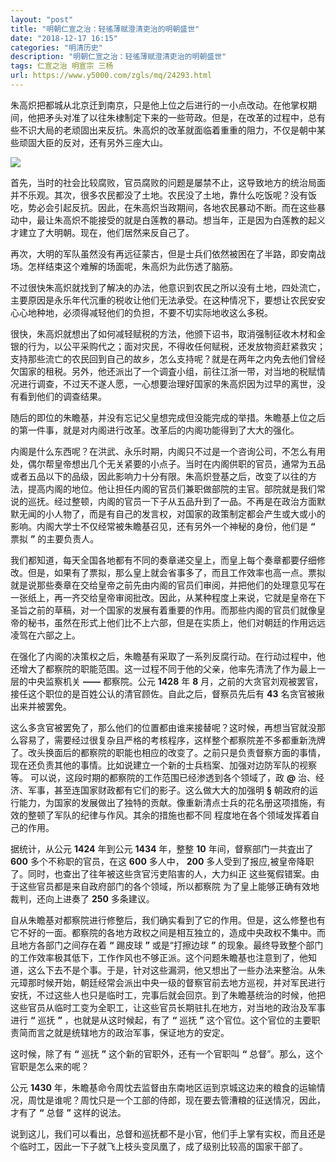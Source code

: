 ```yaml
---
layout: "post"
title: "明朝仁宣之治：轻徭薄赋澄清吏治的明朝盛世"
date: "2018-12-17 16:15"
categories: "明清历史"
description: "明朝仁宣之治：轻徭薄赋澄清吏治的明朝盛世"
tags: 仁宣之治 明宣宗 三杨
url: https://www.y5000.com/zgls/mq/24293.html
---
```






朱高炽把都城从北京迁到南京，只是他上位之后进行的一小点改动。在他掌权期间，他把矛头对准了以往朱棣制定下来的一些苛政。但是，在改革的过程中，总有些不识大局的老顽固出来反抗。朱高炽的改革就面临着重重的阻力，不仅是朝中某些顽固大臣的反对，还有另外三座大山。

![](https://img.y5000.com/uploads/allimg/170725/12-1FH5154SD39.jpg)

首先，当时的社会比较腐败，官员腐败的问题是屡禁不止，这导致地方的统治局面并不乐观。其次，很多农民都没了土地。农民没了土地，靠什么吃饭呢？没有饭吃，势必会引起反抗。因此，在朱高炽当政期间，各地农民暴动不断。而在这些暴动中，最让朱高炽不能接受的就是白莲教的暴动。想当年，正是因为白莲教的起义才建立了大明朝。现在，他们居然来反自己了。

再次，大明的军队虽然没有再远征蒙古，但是士兵们依然被困在了半路，即安南战场。怎样结束这个难解的场面呢，朱高炽为此伤透了脑筋。

不过很快朱高炽就找到了解决的办法，他意识到农民之所以没有土地，四处流亡，主要原因是永乐年代沉重的税收让他们无法承受。在这种情况下，要想让农民安安心心地种地，必须得减轻他们的负担，不要不切实际地收这么多税。

很快，朱高炽就想出了如何减轻赋税的方法，他颁下诏书，取消强制征收木材和金银的行为，以公平采购代之；面对灾民，不得收任何赋税，还发放物资赶紧救灾；支持那些流亡的农民回到自己的故乡，怎么支持呢？就是在两年之内免去他们曾经欠国家的租税。另外，他还派出了一个调査小组，前往江浙一带，对当地的税赋情况进行调查，不过天不遂人愿，一心想要治理好国家的朱高炽因为过早的离世，没有看到他们的调查结果。

随后的即位的朱瞻基，并没有忘记父皇想完成但没能完成的举措。朱瞻基上位之后的第一件事，就是对内阁进行改革。改革后的内阁功能得到了大大的强化。

内阁是什么东西呢？在洪武、永乐时期，内阁只不过是一个咨询公司，不怎么有用处，偶尔帮皇帝想出几个无关紧要的小点子。当时在内阁供职的官员，通常为五品或者五品以下的品级，因此影响力十分有限。朱高炽登基之后，改变了以往的方法，提高内阁的地位。他让担任内阁的官员们兼职做部院的主官。部院就是我们常说的巡抚。经过整顿，内阁的官员一下子从五品升到了一品。不再是在政治方面默默无闻的小人物了，而是有自己的发言权，对国家的政策制定都会产生或大或小的影响。内阁大学士不仅经常被朱瞻基召见，还有另外一个神秘的身份，他们是
**“** 票拟 **”** 的主要负责人。

我们都知道，每天全国各地都有不同的奏章递交皇上，而皇上每个奏章都要仔细修改。但是，如果有了票拟，那么皇上就会省事多了，而且工作效率也高一点。票拟就是说那些奏章在交给皇帝之前先由内阁的官员们审阅，并把他们的处理意见写在一张纸上，再一齐交给皇帝审阅批改。因此，从某种程度上来说，它就是皇帝在下圣旨之前的草稿，对一个国家的发展有着重要的作用。而那些内阁的官员们就像皇帝的秘书，虽然在形式上他们比不上六部，但是在实质上，他们对朝廷的作用远远凌驾在六部之上。

在强化了内阁的决策权之后，朱瞻基有采取了一系列反腐行动。在行动过程中，他还增大了都察院的职能范围。这一过程不同于他的父亲，他率先清洗了作为最上一层的中央监察机关
**——** 都察院。公元 **1428** 年 **8** 月，之前的大贪官刘观被罢官，接任这个职位的是百姓公认的清官顾佐。自此之后，督察员先后有
**43** 名贪官被揪出来并被罢免。

这么多贪官被罢免了，那么他们的位置都由谁来接替呢？这时候，再想当官就没那么容易了，需要经过很复杂且严格的考核程序，这样整个都察院差不多都重新洗牌了。改头换面后的都察院的职能也相应的改变了。之前只是负责督察方面的事情，现在还负责其他的事情。比如说建立一个新的士兵档案、加强对边防军队的视察等。
可以说，这段时期的都察院的工作范围已经渗透到各个领域了，政 **@** 治、经济、军事，甚至连国家财政都有它们的影子。这么做大大的加强明 **§**
朝政府的运行能力，为国家的发展做出了独特的贡献。像重新清点士兵的花名册这项措施，有效的整顿了军队的纪律与作风。其余的措施也都不同
程度地在各个领域发挥着自己的作用。

据统计，从公元 **1424** 年到公元 **1434** 年，整整 **10** 年间，督察部门一共査出了 **600** 多个不称职的官员，在这
**600** 多人中， **200** 多人受到了报应,被皇帝降职了。同时，也查出了往年被这些贪官污吏陷害的人，大力纠正
这些冤假错案。由于这些官员都是来自政府部门的各个领域，所以都察院 为了皇上能够正确有效地裁判，还向上进奏了 **250** 多条建议。

自从朱瞻基对都察院进行修整后，我们确实看到了它的作用。但是，这么修整也有它不好的一面。都察院的各地方政权之间是相互独立的，造成中央政权不集中。而且地方各部门之间存在着
**“** 踢皮球 **”** 或是“打擦边球 **”**
的现象。最终导致整个部门的工作效率极其低下，工作作风也不够正派。这个问题朱瞻基也注意到了，他知道，这么下去不是个事。于是，针对这些漏洞，他又想出了一些办法来整治。从朱元璋那时候开始，朝廷经常会派出中央一级的督察官前去地方巡视，并对军民进行安抚，不过这些人也只是临时工，完事后就会回京。到了朱瞻基统治的时候，他把这些官员从临时工变为全职工，让这些官员长期驻扎在地方，对当地的政治及军事进行
**“** 巡抚 **”** ，也就是从这时候起，有了 **“** 巡抚 **”**
这个官位。这个官位的主要职责简而言之就是统辖地方的政治军事，保证地方的安定。

这时候，除了有 **“** 巡抚 **”** 这个新的官职外，还有一个官职叫 **“** 总督”。那么，这个官职是怎么来的呢？

公元 **1430**
年，朱瞻基命令周忱去监督由东南地区运到京城这边来的粮食的运输情况，周忱是谁呢？周忱只是一个工部的侍郎，现在要去管漕粮的征送情况，因此，才有了 **“**
总督 **”** 这样的说法。

说到这儿，我们可以看出，总督和巡抚都不是小官，他们手上掌有实权，而且还是个临时工，因此一下子就飞上枝头变凤凰了，成了级别比较高的国家干部了。
